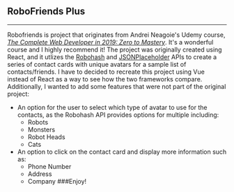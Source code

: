 ## RoboFriends Plus
---
Robofriends is project that originates from Andrei Neagoie's Udemy course, *[The Complete Web Developer in 2019: Zero to Mastery](https://www.udemy.com/the-complete-web-developer-zero-to-mastery/)*. It's a wonderful course and I highly recommend it! 
The project was originally created using React, and it utlizes the [Robohash](https://robohash.org/) and [JSONPlaceholder](https://jsonplaceholder.typicode.com/) APIs to create a series of contact cards with unique avatars for a sample list of contacts/friends. 
I have to decided to recreate this project using Vue instead of React as a way to see how the two frameworks compare. Additionally, I wanted to add some features that were not part of the original project:
- An option for the user to select which type of avatar to use for the contacts, as the Robohash API provides options for multiple including:
  - Robots
  - Monsters
  - Robot Heads
  - Cats
- An option to click on the contact card and display more information such as:
  - Phone Number
  - Address
  - Company
###Enjoy!